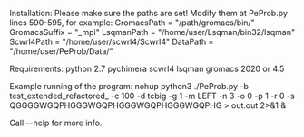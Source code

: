 Installation:
Please make sure the paths are set!
Modify them at PeProb.py lines 590-595, for example:
    GromacsPath = "/path/gromacs/bin/"
    GromacsSuffix = "_mpi"
    LsqmanPath = "/home/user/Lsqman/bin32/lsqman"
    Scwrl4Path = "/home/user/scwrl4/Scwrl4"
    DataPath = "/home/user/PeProb/Data/"


Requirements:
python 2.7
pychimera
scwrl4
lsqman
gromacs 2020 or 4.5

Example running of the program:
nohup python3 ./PeProb.py -b test_extended_refactored_ -c 100 -d tcbig -g 1 -m LEFT -n 3 -o 0 -p 1 -r 0 -s QGGGGWGQPHGGGWGQPHGGGWGQPHGGGWGQPHG > out.out 2>&1 &

Call --help for more info.
